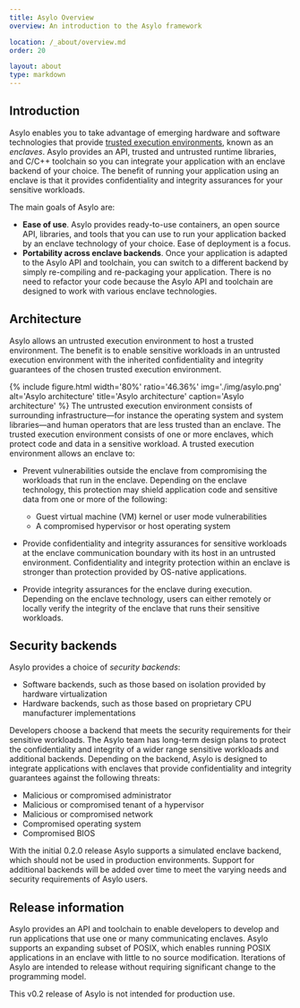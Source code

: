 ```yaml
---
title: Asylo Overview
overview: An introduction to the Asylo framework

location: /_about/overview.md
order: 20

layout: about
type: markdown
---
```

## Introduction

Asylo enables you to take advantage of emerging hardware and software
technologies that provide [trusted execution
environments](https://en.wikipedia.org/wiki/Trusted_execution_environment),
known as an *enclaves*. Asylo provides an API, trusted and untrusted runtime
libraries, and C/C++ toolchain so you can integrate your application with an
enclave backend of your choice. The benefit of running your application using an
enclave is that it provides confidentiality and integrity assurances for your
sensitive workloads.

The main goals of Asylo are:

+   **Ease of use**. Asylo provides ready-to-use containers, an open source API,
    libraries, and tools that you can use to run your application backed by an
    enclave technology of your choice. Ease of deployment is a focus.
+   **Portability across enclave backends**. Once your application is adapted to
    the Asylo API and toolchain, you can switch to a different backend by simply
    re-compiling and re-packaging your application. There is no need to refactor
    your code because the Asylo API and toolchain are designed to work with
    various enclave technologies.

## Architecture

 Asylo allows an untrusted execution environment to host a trusted environment.
 The benefit is to enable sensitive workloads in an untrusted execution
 environment with the inherited confidentiality and integrity guarantees of the
 chosen trusted execution environment.

{% include figure.html width='80%' ratio='46.36%' img='./img/asylo.png' alt='Asylo architecture' title='Asylo architecture' caption='Asylo architecture' %}
The untrusted execution environment consists of surrounding infrastructure—for
instance the operating system and system libraries—and human operators that are
less trusted than an enclave. The trusted execution environment consists of one
or more enclaves, which protect code and data in a sensitive workload. A trusted
execution environment allows an enclave to:

+   Prevent vulnerabilities outside the enclave from compromising the workloads
    that run in the enclave. Depending on the enclave technology, this
    protection may shield application code and sensitive data from one or more
    of the following:

    +   Guest virtual machine (VM) kernel or user mode vulnerabilities
    +   A compromised hypervisor or host operating system

+   Provide confidentiality and integrity assurances for sensitive workloads at
    the enclave communication boundary with its host in an untrusted
    environment. Confidentiality and integrity protection within an enclave is
    stronger than protection provided by OS-native applications.

+   Provide integrity assurances for the enclave during execution. Depending on
    the enclave technology, users can either remotely or locally verify the
    integrity of the enclave that runs their sensitive workloads.

## Security backends

Asylo provides a choice of *security backends*:

+   Software backends, such as those based on isolation provided by hardware
    virtualization
+   Hardware backends, such as those based on proprietary CPU manufacturer
    implementations

Developers choose a backend that meets the security requirements for their
sensitive workloads. The Asylo team has long-term design plans to protect the
confidentiality and integrity of a wider range sensitive workloads and
additional backends. Depending on the backend, Asylo is designed to integrate
applications with enclaves that provide confidentiality and integrity guarantees
against the following threats:

+   Malicious or compromised administrator
+   Malicious or compromised tenant of a hypervisor
+   Malicious or compromised network
+   Compromised operating system
+   Compromised BIOS

With the initial 0.2.0 release Asylo supports a simulated enclave backend, which
should not be used in production environments. Support for additional backends
will be added over time to meet the varying needs and security requirements of
Asylo users.

## Release information

Asylo provides an API and toolchain to enable developers to develop and run
applications that use one or many communicating enclaves. Asylo supports an
expanding subset of POSIX, which enables running POSIX applications in an
enclave with little to no source modification. Iterations of Asylo are intended
to release without requiring significant change to the programming model.

This v0.2 release of Asylo is not intended for production use.
